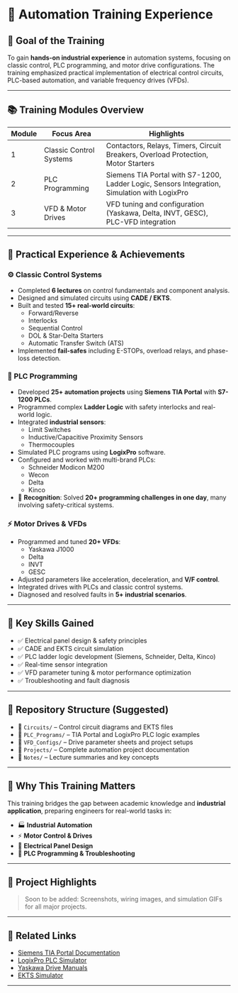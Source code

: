 # 🧠 Automation Training Experience

## 🎯 Goal of the Training

To gain **hands-on industrial experience** in automation systems, focusing on classic control, PLC programming, and motor drive configurations. The training emphasized practical implementation of electrical control circuits, PLC-based automation, and variable frequency drives (VFDs).

---

## 📚 Training Modules Overview

| Module | Focus Area | Highlights |
|--------|------------|------------|
| 1 | Classic Control Systems | Contactors, Relays, Timers, Circuit Breakers, Overload Protection, Motor Starters |
| 2 | PLC Programming | Siemens TIA Portal with S7-1200, Ladder Logic, Sensors Integration, Simulation with LogixPro |
| 3 | VFD & Motor Drives | VFD tuning and configuration (Yaskawa, Delta, INVT, GESC), PLC-VFD integration |

---

## 🧪 Practical Experience & Achievements

### ⚙️ Classic Control Systems
- Completed **6 lectures** on control fundamentals and component analysis.
- Designed and simulated circuits using **CADE / EKTS**.
- Built and tested **15+ real-world circuits**:
  - Forward/Reverse
  - Interlocks
  - Sequential Control
  - DOL & Star-Delta Starters
  - Automatic Transfer Switch (ATS)
- Implemented **fail-safes** including E-STOPs, overload relays, and phase-loss detection.

### 🧰 PLC Programming
- Developed **25+ automation projects** using **Siemens TIA Portal** with **S7-1200 PLCs**.
- Programmed complex **Ladder Logic** with safety interlocks and real-world logic.
- Integrated **industrial sensors**:
  - Limit Switches
  - Inductive/Capacitive Proximity Sensors
  - Thermocouples
- Simulated PLC programs using **LogixPro** software.
- Configured and worked with multi-brand PLCs:
  - Schneider Modicon M200
  - Wecon
  - Delta
  - Kinco
- 🏅 **Recognition**: Solved **20+ programming challenges in one day**, many involving safety-critical systems.

### ⚡ Motor Drives & VFDs
- Programmed and tuned **20+ VFDs**:
  - Yaskawa J1000
  - Delta
  - INVT
  - GESC
- Adjusted parameters like acceleration, deceleration, and **V/F control**.
- Integrated drives with PLCs and classic control systems.
- Diagnosed and resolved faults in **5+ industrial scenarios**.

---

## 🧠 Key Skills Gained

- ✅ Electrical panel design & safety principles  
- ✅ CADE and EKTS circuit simulation  
- ✅ PLC ladder logic development (Siemens, Schneider, Delta, Kinco)  
- ✅ Real-time sensor integration  
- ✅ VFD parameter tuning & motor performance optimization  
- ✅ Troubleshooting and fault diagnosis  

---

## 📂 Repository Structure (Suggested)

- 📁 `Circuits/` – Control circuit diagrams and EKTS files  
- 📁 `PLC_Programs/` – TIA Portal and LogixPro PLC logic examples  
- 📁 `VFD_Configs/` – Drive parameter sheets and project setups  
- 📁 `Projects/` – Complete automation project documentation  
- 📁 `Notes/` – Lecture summaries and key concepts  

---

## 💼 Why This Training Matters

This training bridges the gap between academic knowledge and **industrial application**, preparing engineers for real-world tasks in:

- 🏭 **Industrial Automation**  
- ⚡ **Motor Control & Drives**  
- 🔌 **Electrical Panel Design**  
- 🧠 **PLC Programming & Troubleshooting**  

---

## 📸 Project Highlights

> Soon to be added: Screenshots, wiring images, and simulation GIFs for all major projects.

---

## 🔗 Related Links

- [Siemens TIA Portal Documentation](https://support.industry.siemens.com)  
- [LogixPro PLC Simulator](http://www.thelearningpit.com/lp/logixpro.html)  
- [Yaskawa Drive Manuals](https://www.yaskawa.com)  
- [EKTS Simulator](https://electrokits.ro)  

---
